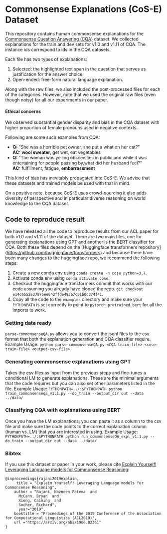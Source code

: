 # Commonsense Explanations (CoS-E) Dataset

This repository contains human commonsense explanations for the [Commonsense Question Answering (CQA)](https://www.tau-nlp.org/commonsenseqa) dataset. We collected explanations for the train and dev sets for v1.0 and v1.11 of CQA. The instance ids correspond to ids in the CQA datasets.

Each file has two types of explanations:
1. Selected: the highlighted text span in the question that serves as justification for the answer choice.
2. Open-ended: free-form natural language explanation.

Along with the raw files, we also included the post-processed files for each of the categories. However, note that we used the original raw files (even though noisy) for all our experiments in our paper.


#### Ethical concerns
We observed substantial gender disparity and bias in the CQA dataset with higher proportion of female pronouns used in negative contexts.

Following are some such examples from CQA:
- **Q:** "She was a horrible pet owner, she put a what on her cat?" <br>
   **AC:** **wool sweater,** get wet, eat vegetables
- **Q:** "The woman was yelling obscenities in public,and while it was entertaining for people passing by,what did her husband feel?"<br>
  **AC:** fulfillment, fatigue, **embarrassment**

This kind of bias has inevitably propagated into CoS-E. We advise that these datasets and trained models be
used with that in mind.

On a positive note, because CoS-E uses crowd-sourcing it also adds diversity of perspective and in particular diverse reasoning on world knowledge to the CQA dataset.

## Code to reproduce result
We have released all the code to reproduce results from our ACL paper for both v1.0 and v1.11 of the dataset. There are two main files, one for generating explanations using GPT and another is the BERT classifier for CQA. Both these files depend on the [Huggingface transformers repository] (https://github.com/huggingface/transformers) and because there have been many changes to the huggingface repo, we recommend the following steps:

1. Create a new conda env using `conda create -n cose python=3.7`.
2. Activate conda env using `conda activate cose`.
3. Checkout the huggingface transformers commit that works with our code assuming you already have cloned the repo.
`git checkout e14c6b52e37876ee642ffde49367c51b0d374f41`.
4. Copy all the code to the `examples` directory and make sure your `PYTHONPATH` is set correctly to point to `pytorch_pretrained_bert` for all the imports to work. 

### Getting data ready
`parse-commonsenseQA.py` allows you to convert the jsonl files to the csv format that both the explanation generation and CQA classifier require. 
Example Usage: `python parse-commonsenseQA.py <CQA-train-file> <cose-train-file> <output-csv-file>`

### Generating commonsense explanations using GPT
Takes the csv files as input from the previous steps and fine-tunes a conditional LM to generate explanations. These are the minimal arguments that the code requires but you can also set other parameters listed in the file.
Example Usage: `PYTHONPATH=../:$PYTHONPATH python train_commonsenseqa_v1.1.py --do_train --output_dir out --data ../data/`

### Classifying CQA with explanations using BERT
Once you have the LM explanations, you can paste it as a column to the csv file and make sure the code points to the correct explanation column (human vs. LM) that you are interested in using.
Example Usage: `PYTHONPATH=../:$PYTHONPATH python run_commonsenseQA_expl_v1.1.py --do_train --output_dir out --data ../data/`

### Bibtex
If you use this dataset or paper in your work, please cite [Explain Yourself! Leveraging Language models for Commonsense Reasoning](https://arxiv.org/abs/1906.02361):

```
@inproceedings{rajani2019explain,
     title = "Explain Yourself! Leveraging Language models for Commonsense Reasoning",
    author = "Rajani, Nazneen Fatema  and
      McCann, Bryan  and
      Xiong, Caiming  and
      Socher, Richard",
      year="2019",
    booktitle = "Proceedings of the 2019 Conference of the Association for Computational Linguistics (ACL2019)",
    url ="https://arxiv.org/abs/1906.02361"
}
```
